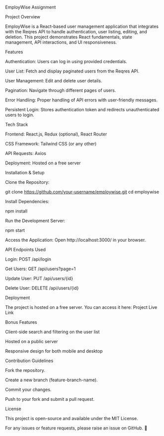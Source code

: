 EmployWise Assignment

Project Overview

EmployWise is a React-based user management application that integrates with the Reqres API to handle authentication, user listing, editing, and deletion. This project demonstrates React fundamentals, state management, API interactions, and UI responsiveness.

Features

Authentication: Users can log in using provided credentials.

User List: Fetch and display paginated users from the Reqres API.

User Management: Edit and delete user details.

Pagination: Navigate through different pages of users.

Error Handling: Proper handling of API errors with user-friendly messages.

Persistent Login: Stores authentication token and redirects unauthenticated users to login.

Tech Stack

Frontend: React.js, Redux (optional), React Router

CSS Framework: Tailwind CSS (or any other)

API Requests: Axios

Deployment: Hosted on a free server

Installation & Setup

Clone the Repository:

git clone https://github.com/your-username/employwise.git
cd employwise

Install Dependencies:

npm install

Run the Development Server:

npm start

Access the Application:
Open http://localhost:3000/ in your browser.

API Endpoints Used

Login: POST /api/login

Get Users: GET /api/users?page=1

Update User: PUT /api/users/{id}

Delete User: DELETE /api/users/{id}

Deployment

The project is hosted on a free server. You can access it here:
Project Live Link

Bonus Features

Client-side search and filtering on the user list

Hosted on a public server

Responsive design for both mobile and desktop

Contribution Guidelines

Fork the repository.

Create a new branch (feature-branch-name).

Commit your changes.

Push to your fork and submit a pull request.

License

This project is open-source and available under the MIT License.

For any issues or feature requests, please raise an issue on GitHub. 🚀


